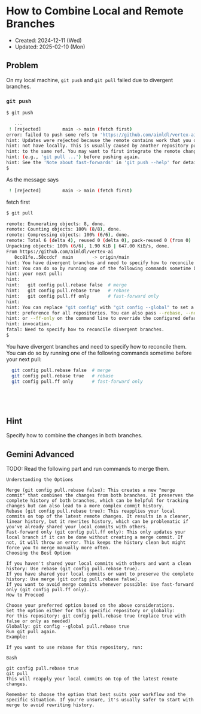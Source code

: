 # How to Combine Local and Remote Branches
- Created: 2024-12-11 (Wed)
- Updated: 2025-02-10 (Mon)

## Problem
On my local machine, `git push` and `git pull` failed due to divergent branches.

### `git push`
```bash
$ git push
```
```bash
   ...
 ! [rejected]        main -> main (fetch first)
error: failed to push some refs to 'https://github.com/aimldl/vertex-ai.git'
hint: Updates were rejected because the remote contains work that you do
hint: not have locally. This is usually caused by another repository pushing
hint: to the same ref. You may want to first integrate the remote changes
hint: (e.g., 'git pull ...') before pushing again.
hint: See the 'Note about fast-forwards' in 'git push --help' for details.
$
```

As the message says
```bash
 ! [rejected]        main -> main (fetch first)
```
fetch first
```bash
$ git pull
```
```bash
remote: Enumerating objects: 8, done.
remote: Counting objects: 100% (8/8), done.
remote: Compressing objects: 100% (6/6), done.
remote: Total 6 (delta 4), reused 0 (delta 0), pack-reused 0 (from 0)
Unpacking objects: 100% (6/6), 1.90 KiB | 647.00 KiB/s, done.
From https://github.com/aimldl/vertex-ai
   8cc81fe..58ccdcf  main       -> origin/main
hint: You have divergent branches and need to specify how to reconcile them.
hint: You can do so by running one of the following commands sometime before
hint: your next pull:
hint: 
hint:   git config pull.rebase false  # merge
hint:   git config pull.rebase true   # rebase
hint:   git config pull.ff only       # fast-forward only
hint: 
hint: You can replace "git config" with "git config --global" to set a default
hint: preference for all repositories. You can also pass --rebase, --no-rebase,
hint: or --ff-only on the command line to override the configured default per
hint: invocation.
fatal: Need to specify how to reconcile divergent branches.
$
```

You have divergent branches and need to specify how to reconcile them.
You can do so by running one of the following commands sometime before your next pull:

```bash
  git config pull.rebase false  # merge
  git config pull.rebase true   # rebase
  git config pull.ff only       # fast-forward only
```

```bash

```
```bash

```
```bash

```
```bash

```

## Hint
Specify how to combine the changes in both branches.

## Gemini Advanced
TODO: Read the following part and run commands to merge them.
```
Understanding the Options

Merge (git config pull.rebase false): This creates a new "merge commit" that combines the changes from both branches. It preserves the complete history of both branches, which can be helpful for tracking changes but can also lead to a more complex commit history.
Rebase (git config pull.rebase true): This reapplies your local commits on top of the latest remote changes. It results in a cleaner, linear history, but it rewrites history, which can be problematic if you've already shared your local commits with others.
Fast-forward only (git config pull.ff only): This only updates your local branch if it can be done without creating a merge commit. If not, it will throw an error. This keeps the history clean but might force you to merge manually more often.
Choosing the Best Option

If you haven't shared your local commits with others and want a clean history: Use rebase (git config pull.rebase true).
If you have shared your local commits or want to preserve the complete history: Use merge (git config pull.rebase false).
If you want to avoid merge commits whenever possible: Use fast-forward only (git config pull.ff only).
How to Proceed

Choose your preferred option based on the above considerations.
Set the option either for this specific repository or globally:
For this repository: git config pull.rebase true (replace true with false or only as needed)
Globally: git config --global pull.rebase true
Run git pull again.
Example:

If you want to use rebase for this repository, run:

Bash

git config pull.rebase true
git pull
This will reapply your local commits on top of the latest remote changes.

Remember to choose the option that best suits your workflow and the specific situation. If you're unsure, it's usually safer to start with merge to avoid rewriting history.
```
